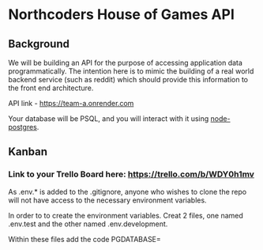 # Northcoders House of Games API

## Background

We will be building an API for the purpose of accessing application data programmatically. The intention here is to mimic the building of a real world backend service (such as reddit) which should provide this information to the front end architecture.

API link - https://team-a.onrender.com

Your database will be PSQL, and you will interact with it using [node-postgres](https://node-postgres.com/).

## Kanban

### Link to your Trello Board here: https://trello.com/b/WDY0h1mv

As .env.\* is added to the .gitignore, anyone who wishes to clone the repo will not have access to the necessary environment variables.

In order to to create the environment variables. Creat 2 files, one named .env.test and the other named .env.development.

Within these files add the code PGDATABASE=
